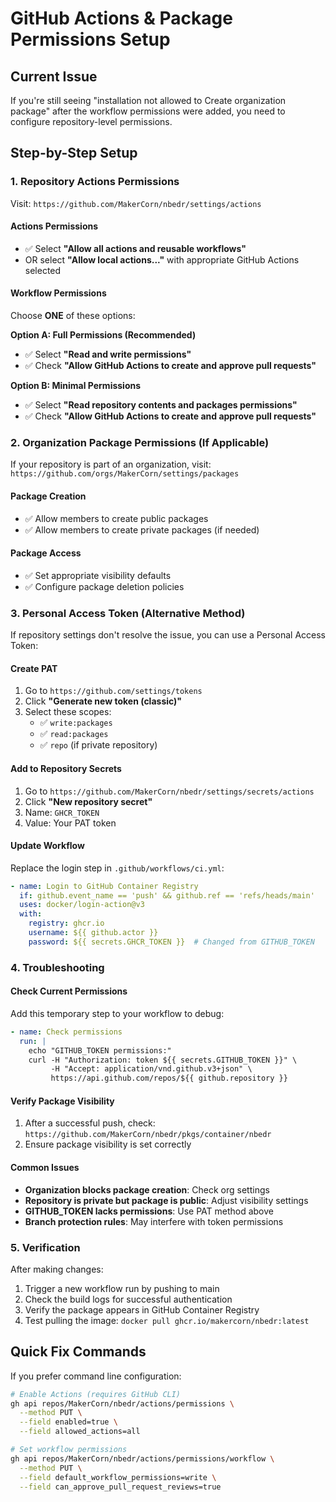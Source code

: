 # GitHub Actions & Package Permissions Setup

## Current Issue
If you're still seeing "installation not allowed to Create organization package" after the workflow permissions were added, you need to configure repository-level permissions.

## Step-by-Step Setup

### 1. Repository Actions Permissions

Visit: `https://github.com/MakerCorn/nbedr/settings/actions`

#### Actions Permissions
- ✅ Select **"Allow all actions and reusable workflows"**
- OR select **"Allow local actions..."** with appropriate GitHub Actions selected

#### Workflow Permissions
Choose **ONE** of these options:

**Option A: Full Permissions (Recommended)**
- ✅ Select **"Read and write permissions"**
- ✅ Check **"Allow GitHub Actions to create and approve pull requests"**

**Option B: Minimal Permissions**
- ✅ Select **"Read repository contents and packages permissions"**
- ✅ Check **"Allow GitHub Actions to create and approve pull requests"**

### 2. Organization Package Permissions (If Applicable)

If your repository is part of an organization, visit:
`https://github.com/orgs/MakerCorn/settings/packages`

#### Package Creation
- ✅ Allow members to create public packages
- ✅ Allow members to create private packages (if needed)

#### Package Access
- ✅ Set appropriate visibility defaults
- ✅ Configure package deletion policies

### 3. Personal Access Token (Alternative Method)

If repository settings don't resolve the issue, you can use a Personal Access Token:

#### Create PAT
1. Go to `https://github.com/settings/tokens`
2. Click **"Generate new token (classic)"**
3. Select these scopes:
   - ✅ `write:packages`
   - ✅ `read:packages`
   - ✅ `repo` (if private repository)

#### Add to Repository Secrets
1. Go to `https://github.com/MakerCorn/nbedr/settings/secrets/actions`
2. Click **"New repository secret"**
3. Name: `GHCR_TOKEN`
4. Value: Your PAT token

#### Update Workflow
Replace the login step in `.github/workflows/ci.yml`:
```yaml
- name: Login to GitHub Container Registry
  if: github.event_name == 'push' && github.ref == 'refs/heads/main'
  uses: docker/login-action@v3
  with:
    registry: ghcr.io
    username: ${{ github.actor }}
    password: ${{ secrets.GHCR_TOKEN }}  # Changed from GITHUB_TOKEN
```

### 4. Troubleshooting

#### Check Current Permissions
Add this temporary step to your workflow to debug:
```yaml
- name: Check permissions
  run: |
    echo "GITHUB_TOKEN permissions:"
    curl -H "Authorization: token ${{ secrets.GITHUB_TOKEN }}" \
         -H "Accept: application/vnd.github.v3+json" \
         https://api.github.com/repos/${{ github.repository }}
```

#### Verify Package Visibility
1. After a successful push, check: `https://github.com/MakerCorn/nbedr/pkgs/container/nbedr`
2. Ensure package visibility is set correctly

#### Common Issues
- **Organization blocks package creation**: Check org settings
- **Repository is private but package is public**: Adjust visibility settings
- **GITHUB_TOKEN lacks permissions**: Use PAT method above
- **Branch protection rules**: May interfere with token permissions

### 5. Verification

After making changes:
1. Trigger a new workflow run by pushing to main
2. Check the build logs for successful authentication
3. Verify the package appears in GitHub Container Registry
4. Test pulling the image: `docker pull ghcr.io/makercorn/nbedr:latest`

## Quick Fix Commands

If you prefer command line configuration:

```bash
# Enable Actions (requires GitHub CLI)
gh api repos/MakerCorn/nbedr/actions/permissions \
  --method PUT \
  --field enabled=true \
  --field allowed_actions=all

# Set workflow permissions
gh api repos/MakerCorn/nbedr/actions/permissions/workflow \
  --method PUT \
  --field default_workflow_permissions=write \
  --field can_approve_pull_request_reviews=true
```